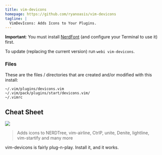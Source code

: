 ```yaml
---
title: vim-devicons
homepage: https://github.com/ryanoasis/vim-devicons
tagline: |
  VimDevIcons: Adds Icons to Your Plugins.
---
```


**Important**: You must install [NerdFont](https://webinstall.dev/nerdfont) (and
configure your Terminal to use it) first.

To update (replacing the current version) run `webi vim-devicons`.

### Files

These are the files / directories that are created and/or modified with this
install:

```text
~/.vim/plugins/devicons.vim
~/.vim/pack/plugins/start/devicons.vim/
~/.vimrc
```

## Cheat Sheet

![](https://raw.githubusercontent.com/wiki/ryanoasis/vim-devicons/screenshots/v0.10.x/overall-screenshot.png)

> Adds icons to NERDTree, vim-airline, CtrlP, unite, Denite, lightline,
> vim-startify and many more

vim-devicons is fairly plug-n-play. Install it, and it works.
